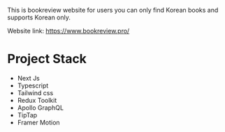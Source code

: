 This is bookreview website for users
you can only find Korean books and supports Korean only.

Website link: https://www.bookreview.pro/

# Project Stack
 
 * Next Js
 * Typescript
 * Tailwind css
 * Redux Toolkit
 * Apollo GraphQL
 * TipTap
 * Framer Motion
 
 
 
 
